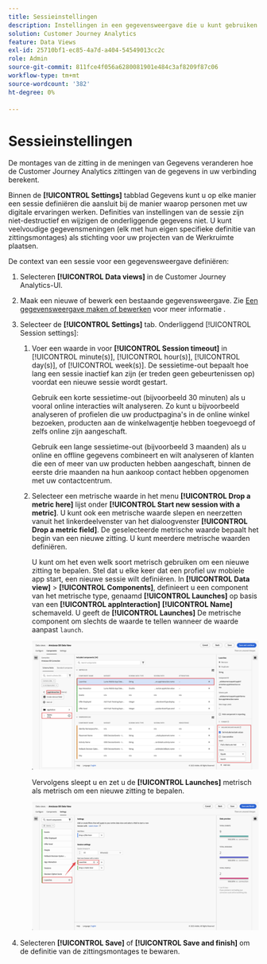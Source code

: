 ```yaml
---
title: Sessieinstellingen
description: Instellingen in een gegevensweergave die u kunt gebruiken om de duur van een sessie te definiëren en de trigger voor het starten van een nieuwe sessie
solution: Customer Journey Analytics
feature: Data Views
exl-id: 25710bf1-ec85-4a7d-a404-54549013cc2c
role: Admin
source-git-commit: 811fce4f056a6280081901e484c3af8209f87c06
workflow-type: tm+mt
source-wordcount: '382'
ht-degree: 0%

---
```


# Sessieinstellingen

De montages van de zitting in de meningen van Gegevens veranderen hoe de Customer Journey Analytics zittingen van de gegevens in uw verbinding berekent.

Binnen de **[!UICONTROL Settings]** tabblad Gegevens kunt u op elke manier een sessie definiëren die aansluit bij de manier waarop personen met uw digitale ervaringen werken. Definities van instellingen van de sessie zijn niet-destructief en wijzigen de onderliggende gegevens niet. U kunt veelvoudige gegevensmeningen (elk met hun eigen specifieke definitie van zittingsmontages) als stichting voor uw projecten van de Werkruimte plaatsen.

De context van een sessie voor een gegevensweergave definiëren:

1. Selecteren **[!UICONTROL Data views]** in de Customer Journey Analytics-UI.

2. Maak een nieuwe of bewerk een bestaande gegevensweergave. Zie [Een gegevensweergave maken of bewerken](create-dataview.md) voor meer informatie .

3. Selecteer de **[!UICONTROL Settings]** tab. Onderliggend [!UICONTROL Session settings]:

   1. Voer een waarde in voor **[!UICONTROL Session timeout]** in [!UICONTROL minute(s)], [!UICONTROL hour(s)], [!UICONTROL day(s)], of [!UICONTROL week(s)]. De sessietime-out bepaalt hoe lang een sessie inactief kan zijn (er treden geen gebeurtenissen op) voordat een nieuwe sessie wordt gestart.

      Gebruik een korte sessietime-out (bijvoorbeeld 30 minuten) als u vooral online interacties wilt analyseren. Zo kunt u bijvoorbeeld analyseren of profielen die uw productpagina&#39;s in de online winkel bezoeken, producten aan de winkelwagentje hebben toegevoegd of zelfs online zijn aangeschaft.

      Gebruik een lange sessietime-out (bijvoorbeeld 3 maanden) als u online en offline gegevens combineert en wilt analyseren of klanten die een of meer van uw producten hebben aangeschaft, binnen de eerste drie maanden na hun aankoop contact hebben opgenomen met uw contactcentrum.


   2. Selecteer een metrische waarde in het menu **[!UICONTROL Drop a metric here]** lijst onder **[!UICONTROL Start new session with a metric]**. U kunt ook een metrische waarde slepen en neerzetten vanuit het linkerdeelvenster van het dialoogvenster **[!UICONTROL Drop a metric field]**. De geselecteerde metrische waarde bepaalt het begin van een nieuwe zitting. U kunt meerdere metrische waarden definiëren.

      U kunt om het even welk soort metrisch gebruiken om een nieuwe zitting te bepalen. Stel dat u elke keer dat een profiel uw mobiele app start, een nieuwe sessie wilt definiëren. In **[!UICONTROL Data view]** > **[!UICONTROL Components]**, definieert u een component van het metrische type, genaamd **[!UICONTROL Launches]** op basis van een **[!UICONTROL appInteraction]** **[!UICONTROL Name]** schemaveld. U geeft de **[!UICONTROL Launches]** De metrische component om slechts de waarde te tellen wanneer de waarde aanpast `launch`.

      ![Metrische componentinitialen voor interactie van app](assets/component-launches.png)

      Vervolgens sleept u en zet u de **[!UICONTROL Launches]** metrisch als metrisch om een nieuwe zitting te bepalen.

      ![Instellingen sessie worden gestart](assets/session-settings-launches-metric.png)



4. Selecteren **[!UICONTROL Save]** of **[!UICONTROL Save and finish]** om de definitie van de zittingsmontages te bewaren.
